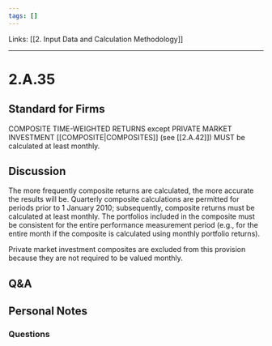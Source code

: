 ```yaml
---
tags: []
---
```

Links: [[2. Input Data and Calculation Methodology]]
___
# 2.A.35
## Standard for Firms
COMPOSITE TIME-WEIGHTED RETURNS except PRIVATE MARKET INVESTMENT [[COMPOSITE|COMPOSITES]] (see [[2.A.42]]) MUST be calculated at least monthly.
## Discussion
The more frequently composite returns are calculated, the more accurate the results will be. Quarterly composite calculations are permitted for periods prior to 1 January 2010; subsequently, composite returns must be calculated at least monthly. The portfolios included in the composite must be consistent for the entire performance measurement period (e.g., for the entire month if the composite is calculated using monthly portfolio returns).

Private market investment composites are excluded from this provision because they are not required to be valued monthly.
## Q&A

## Personal Notes

### Questions